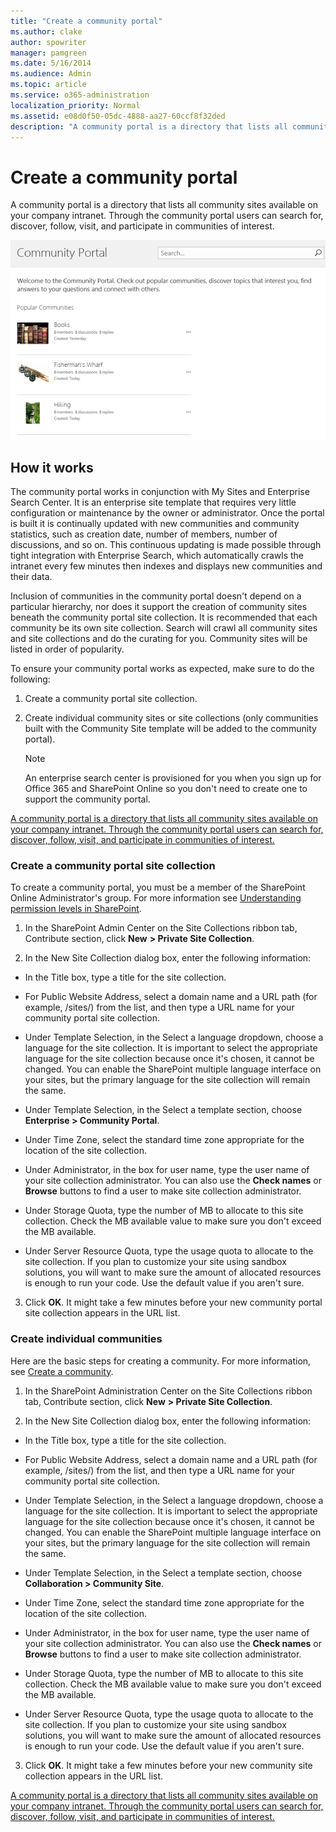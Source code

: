 ```yaml
---
title: "Create a community portal"
ms.author: clake
author: spowriter
manager: pamgreen
ms.date: 5/16/2014
ms.audience: Admin
ms.topic: article
ms.service: o365-administration
localization_priority: Normal
ms.assetid: e08d0f50-05dc-4888-aa27-60ccf8f32ded
description: "A community portal is a directory that lists all community sites available on your company intranet. Through the community portal users can search for, discover, follow, visit, and participate in communities of interest."
---
```


# Create a community portal

A community portal is a directory that lists all community sites available on your company intranet. Through the community portal users can search for, discover, follow, visit, and participate in communities of interest. 
  
![Example of a community portal](media/53301066-3b9b-488a-b1ae-4cb96e3c9236.png)
  
## How it works
<a name="__top"> </a>

The community portal works in conjunction with My Sites and Enterprise Search Center. It is an enterprise site template that requires very little configuration or maintenance by the owner or administrator. Once the portal is built it is continually updated with new communities and community statistics, such as creation date, number of members, number of discussions, and so on. This continuous updating is made possible through tight integration with Enterprise Search, which automatically crawls the intranet every few minutes then indexes and displays new communities and their data. 
  
Inclusion of communities in the community portal doesn't depend on a particular hierarchy, nor does it support the creation of community sites beneath the community portal site collection. It is recommended that each community be its own site collection. Search will crawl all community sites and site collections and do the curating for you. Community sites will be listed in order of popularity. 
  
To ensure your community portal works as expected, make sure to do the following:
  
1. Create a community portal site collection.
    
2. Create individual community sites or site collections (only communities built with the Community Site template will be added to the community portal).
    
    > [!NOTE]
    >  An enterprise search center is provisioned for you when you sign up for Office 365 and SharePoint Online so you don't need to create one to support the community portal. 
  
[A community portal is a directory that lists all community sites available on your company intranet. Through the community portal users can search for, discover, follow, visit, and participate in communities of interest. ](create-a-community-portal.md#__top)
  
### Create a community portal site collection

To create a community portal, you must be a member of the SharePoint Online Administrator's group. For more information see [Understanding permission levels in SharePoint](https://support.office.com/article/87ecbb0e-6550-491a-8826-c075e4859848).
  
1. In the SharePoint Admin Center on the Site Collections ribbon tab, Contribute section, click **New** **\> Private Site Collection**.
    
2. In the New Site Collection dialog box, enter the following information:
    
  - In the Title box, type a title for the site collection.
    
  - For Public Website Address, select a domain name and a URL path (for example, /sites/) from the list, and then type a URL name for your community portal site collection. 
    
  - Under Template Selection, in the Select a language dropdown, choose a language for the site collection. It is important to select the appropriate language for the site collection because once it's chosen, it cannot be changed. You can enable the SharePoint multiple language interface on your sites, but the primary language for the site collection will remain the same.
    
  - Under Template Selection, in the Select a template section, choose **Enterprise \> Community Portal**. 
    
  - Under Time Zone, select the standard time zone appropriate for the location of the site collection.
    
  - Under Administrator, in the box for user name, type the user name of your site collection administrator. You can also use the **Check names** or **Browse** buttons to find a user to make site collection administrator. 
    
  - Under Storage Quota, type the number of MB to allocate to this site collection. Check the MB available value to make sure you don't exceed the MB available.
    
  - Under Server Resource Quota, type the usage quota to allocate to the site collection. If you plan to customize your site using sandbox solutions, you will want to make sure the amount of allocated resources is enough to run your code. Use the default value if you aren't sure. 
    
3. Click **OK**. It might take a few minutes before your new community portal site collection appears in the URL list. 
    
### Create individual communities

Here are the basic steps for creating a community. For more information, see [Create a community](https://support.office.com/article/8b6bb936-7ebc-4e60-b8ab-2d4897499af9).
  
1. In the SharePoint Administration Center on the Site Collections ribbon tab, Contribute section, click **New** **\> Private Site Collection**.
    
2. In the New Site Collection dialog box, enter the following information:
    
  - In the Title box, type a title for the site collection.
    
  - For Public Website Address, select a domain name and a URL path (for example, /sites/) from the list, and then type a URL name for your community portal site collection. 
    
  - Under Template Selection, in the Select a language dropdown, choose a language for the site collection. It is important to select the appropriate language for the site collection because once it's chosen, it cannot be changed. You can enable the SharePoint multiple language interface on your sites, but the primary language for the site collection will remain the same.
    
  - Under Template Selection, in the Select a template section, choose **Collaboration \> Community Site**. 
    
  - Under Time Zone, select the standard time zone appropriate for the location of the site collection.
    
  - Under Administrator, in the box for user name, type the user name of your site collection administrator. You can also use the **Check names** or **Browse** buttons to find a user to make site collection administrator. 
    
  - Under Storage Quota, type the number of MB to allocate to this site collection. Check the MB available value to make sure you don't exceed the MB available.
    
  - Under Server Resource Quota, type the usage quota to allocate to the site collection. If you plan to customize your site using sandbox solutions, you will want to make sure the amount of allocated resources is enough to run your code. Use the default value if you aren't sure. 
    
3. Click **OK**. It might take a few minutes before your new community site collection appears in the URL list. 
    
[A community portal is a directory that lists all community sites available on your company intranet. Through the community portal users can search for, discover, follow, visit, and participate in communities of interest. ](create-a-community-portal.md#__top)
  

